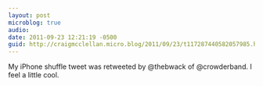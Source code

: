 ```yaml
---
layout: post
microblog: true
audio: 
date: 2011-09-23 12:21:19 -0500
guid: http://craigmcclellan.micro.blog/2011/09/23/t117287440582057985.html
---
```

My iPhone shuffle tweet was retweeted by @thebwack of @crowderband. I feel a little cool.
